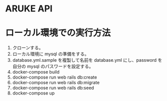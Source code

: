 # ARUKE API

# ローカル環境での実行方法

1. クローンする。
2. ローカル環境に mysql の準備をする。
3. database.yml.sample を複製して名前を database.yml にし、password を自分の mysql のパスワードを設定する。
4. docker-compose build
5. docker-compose run web rails db:create
6. docker-compose run web rails db:migrate
7. docker-compose run web rails db:seed
8. docker-compose up
